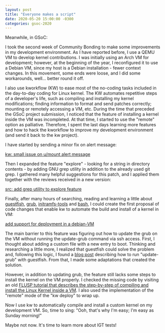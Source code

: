 ```yaml
---
layout: post
title: "Everyone makes a script"
date: 2020-05-20 15:00:00 -0300
categories: gsoc-2020
--- 
```


Meanwhile, in GSoC:

I took the second week of Community Bonding to make some improvements in my
development environment. As I have reported before, I use a QEMU VM to develop
kernel contributions. I was initially using an Arch VM for development;
however, at the beginning of the year, I reconfigured it to use a Debian VM,
since my host is a Debian installation - fewer context changes. In this
movement, some ends were loose, and I did some workarounds, well... better
round it off.

I also use kworkflow (KW) to ease most of the no-coding tasks included in the
day-to-day coding for Linux kernel. The KW automates repetitive steps of a
developer's life, such as compiling and installing my kernel modifications;
finding information to format and send patches correctly; mounting or remotely
accessing a VM, etc. During the time that preceded the GSoC project submission,
I noticed that the feature of installing a kernel inside the VM was
incompleted. At that time, I started to use the "remote" option as palliative.
Therefore, I spent the last days learning more features and how to hack the
kworkflow to improve my development environment (and send it back to the kw
project).

I have started by sending a minor fix on alert message:

[kw: small issue on u/mount alert
message](https://github.com/kworkflow/kworkflow/pull/176)

Then I expanded the feature "explore" - looking for a string in directory
contents - by adding GNU grep utility in addition to the already used git grep.
I gathered many helpful suggestions for this patch, and I applied them together
with the reviews received in a new version:

[src: add grep utility to explore
feature](https://github.com/kworkflow/kworkflow/pull/178/commits)

Finally, after many hours of searching, reading and learning a little about
[guestfish](http://libguestfs.org/guestfish.1.html),
[grub](https://help.ubuntu.com/community/Grub2/Setup),
[initramfs-tools](https://manpages.debian.org/testing/initramfs-tools-core/initramfs-tools.7.en.html)
and [bash](https://www.gnu.org/software/bash/manual/bash.pdf), I could create
the first proposal of code changes that enable kw to automate the build and
install of a kernel in VM:

[add support for deployment in a
debian-VM](https://github.com/kworkflow/kworkflow/pull/181)

The main barrier to this feature was figuring out how to update the grub on the
VM without running the update-grub command via ssh access. First, I thought
about adding a custom file with a new entry to boot. Thinking and researching a
little more, I realized that guestfish could solve the problem and, following
this logic, I found a [blog
post](https://blog.svedr.in/posts/imageless-vm-builds-with-libguestfs/)
describing how to run "update-grub" with guestfish. From that, I made some
adaptations that created the solution.

However, in addition to updating grub, the feature still lacks some steps to
install the kernel on the VM properly. I checked the missing code by visiting
an old [FLUSP tutorial that describes the step-by-step of compiling and install
the Linux Kernel inside a
VM](https://flusp.ime.usp.br/others/Kernel-compilation-and-installation/). I
also used the implementation of the "remote" mode of the "kw deploy" to wrap
up.

Now I use kw to automatically compile and install a custom kernel on my
development VM. So, time to sing: "Ooh, that's why I'm easy; I'm easy as Sunday
morning!"

Maybe not now. It's time to learn more about IGT tests!
